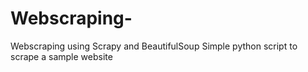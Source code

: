 # Webscraping-
Webscraping using Scrapy and BeautifulSoup
Simple python script to scrape a sample website 

